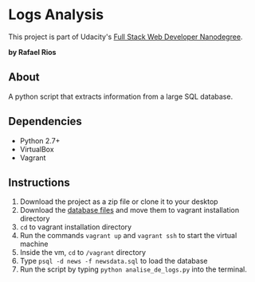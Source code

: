 # Logs Analysis
This project is part of Udacity's [Full Stack Web Developer Nanodegree](https://www.udacity.com/course/full-stack-web-developer-nanodegree--nd004).

**by Rafael Rios**

## About
A python script that extracts information from a large SQL database.

## Dependencies

   * Python 2.7+
   * VirtualBox
   * Vagrant

## Instructions

   1. Download the project as a zip file or clone it to your desktop
   2. Download the [database files](https://d17h27t6h515a5.cloudfront.net/topher/2016/August/57b5f748_newsdata/newsdata.zip)  and move them to vagrant installation directory
   3. `cd` to vagrant installation directory
   4. Run the commands `vagrant up` and `vagrant ssh` to start the virtual machine
   5. Inside the vm, `cd` to `/vagrant` directory
   6. Type `psql -d news -f newsdata.sql` to load the database
   7. Run the script by typing `python analise_de_logs.py` into the terminal.